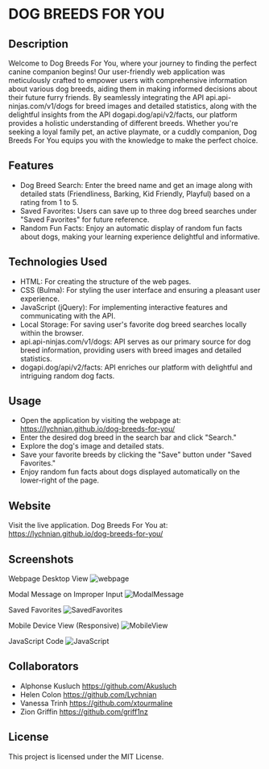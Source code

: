 # DOG BREEDS FOR YOU


## Description

Welcome to Dog Breeds For You, where your journey to finding the perfect canine companion begins! Our user-friendly web application was meticulously crafted to empower users with comprehensive information about various dog breeds, aiding them in making informed decisions about their future furry friends. By seamlessly integrating the API api.api-ninjas.com/v1/dogs for breed images and detailed statistics, along with the delightful insights from the API dogapi.dog/api/v2/facts, our platform provides a holistic understanding of different breeds. Whether you're seeking a loyal family pet, an active playmate, or a cuddly companion, Dog Breeds For You equips you with the knowledge to make the perfect choice. 


## Features

- Dog Breed Search: Enter the breed name and get an image along with detailed stats (Friendliness, Barking, Kid Friendly, Playful) based on a rating from 1 to 5.
- Saved Favorites: Users can save up to three dog breed searches under "Saved Favorites" for future reference.
- Random Fun Facts: Enjoy an automatic display of random fun facts about dogs, making your learning experience delightful and informative.


## Technologies Used

- HTML:  For creating the structure of the web pages.
- CSS (Bulma):  For styling the user interface and ensuring a pleasant user experience.
- JavaScript (jQuery):  For implementing interactive features and communicating with the API.
- Local Storage:  For saving user's favorite dog breed searches locally within the browser.
- api.api-ninjas.com/v1/dogs:  API serves as our primary source for dog breed information, providing users with breed images and detailed statistics.
- dogapi.dog/api/v2/facts:  API enriches our platform with delightful and intriguing random dog facts.


## Usage

-  Open the application by visiting the webpage at: https://lychnian.github.io/dog-breeds-for-you/
-  Enter the desired dog breed in the search bar and click "Search."
-  Explore the dog's image and detailed stats. 
-  Save your favorite breeds by clicking the "Save" button under "Saved Favorites."
-  Enjoy random fun facts about dogs displayed automatically on the lower-right of the page.


## Website

Visit the live application. Dog Breeds For You at: https://lychnian.github.io/dog-breeds-for-you/


## Screenshots

Webpage Desktop View
![webpage](https://github.com/Lychnian/dog-breeds-for-you/assets/140586279/f5fef9db-36ed-4d0c-8e87-4bed78bca02d)


Modal Message on Improper Input
![ModalMessage](https://github.com/Lychnian/dog-breeds-for-you/assets/140586279/15b92140-6cad-45d5-8397-be5479bfdd1d)


Saved Favorites
![SavedFavorites](https://github.com/Lychnian/dog-breeds-for-you/assets/140586279/25984bc6-6857-4d04-b445-3f173df18ebd)


Mobile Device View (Responsive)
![MobileView](https://github.com/Lychnian/dog-breeds-for-you/assets/140586279/bb7847b2-41c7-4d34-a99e-413510e79d77)


JavaScript Code
![JavaScript](https://github.com/Lychnian/dog-breeds-for-you/assets/140586279/57e312bb-34cc-4e1e-a2ae-aa653421d992)


## Collaborators

- Alphonse Kusluch	https://github.com/Akusluch
- Helen Colon	    	https://github.com/Lychnian	
- Vanessa Trinh		  https://github.com/xtourmaline	
- Zion Griffin		  https://github.com/griff1nz


## License

This project is licensed under the MIT License.
